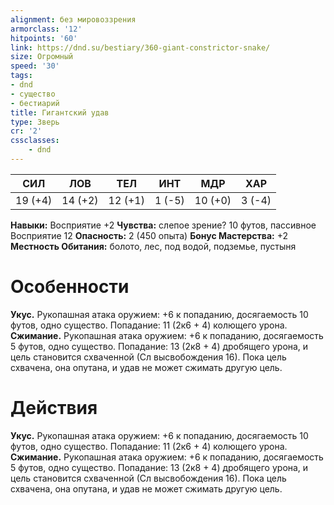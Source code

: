 ```yaml
---
alignment: без мировоззрения
armorclass: '12'
hitpoints: '60'
link: https://dnd.su/bestiary/360-giant-constrictor-snake/
size: Огромный
speed: '30'
tags:
- dnd
- существо
- бестиарий
title: Гигантский удав
type: Зверь
cr: '2'
cssclasses:
    - dnd
---
```



| СИЛ | ЛОВ | ТЕЛ | ИНТ | МДР | ХАР |
|---|---|---|---|---|---|
| 19 (+4) | 14 (+2) | 12 (+1) | 1 (-5) | 10 (+0) | 3 (-4) |
**Навыки:** Восприятие +2
**Чувства:** слепое зрение? 10 футов, пассивное Восприятие 12
**Опасность:** 2 (450 опыта)
**Бонус Мастерства:** +2
**Местность Обитания:** болото, лес, под водой, подземье, пустыня


# Особенности
**Укус.** Рукопашная атака оружием: +6 к попаданию, досягаемость 10 футов, одно существо. Попадание: 11 (2к6 + 4) колющего урона.
**Сжимание.** Рукопашная атака оружием: +6 к попаданию, досягаемость 5 футов, одно существо. Попадание: 13 (2к8 + 4) дробящего урона, и цель становится схваченной (Сл высвобождения 16). Пока цель схвачена, она опутана, и удав не может сжимать другую цель.


# Действия
**Укус.** Рукопашная атака оружием: +6 к попаданию, досягаемость 10 футов, одно существо. Попадание: 11 (2к6 + 4) колющего урона.
**Сжимание.** Рукопашная атака оружием: +6 к попаданию, досягаемость 5 футов, одно существо. Попадание: 13 (2к8 + 4) дробящего урона, и цель становится схваченной (Сл высвобождения 16). Пока цель схвачена, она опутана, и удав не может сжимать другую цель.